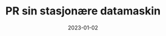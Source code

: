 ---
title: "PR sin stasjonære datamaskin"
linkTitle: "PR-stasjon"
date: 2023-01-02
weight: 2
description: >
  En beskrivelse av PR sin stasjonære datamaskin.
---